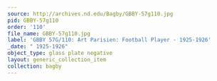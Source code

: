```yaml
---
source: http://archives.nd.edu/Bagby/GBBY-57g110.jpg
pid: GBBY-57g110
order: '110'
file_name: GBBY-57g110.jpg
label: 'GBBY 57G/110: Art Parisien: Football Player - 1925-1926'
_date: " 1925-1926"
object_type: glass plate negative
layout: generic_collection_item
collection: bagby
---
```

